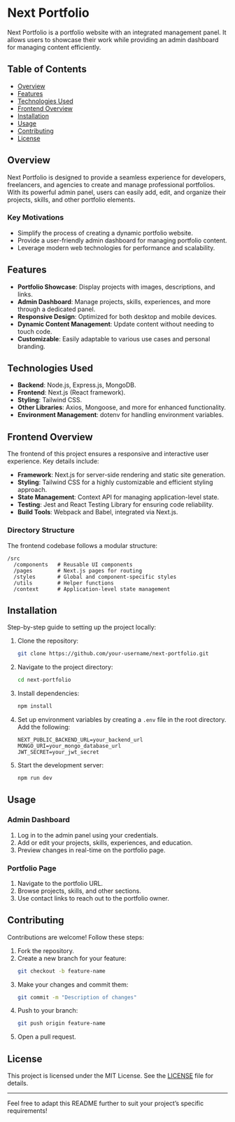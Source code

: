 # Next Portfolio

Next Portfolio is a portfolio website with an integrated management panel. It allows users to showcase their work while providing an admin dashboard for managing content efficiently.

## Table of Contents

- [Overview](#overview)
- [Features](#features)
- [Technologies Used](#technologies-used)
- [Frontend Overview](#frontend-overview)
- [Installation](#installation)
- [Usage](#usage)
- [Contributing](#contributing)
- [License](#license)

## Overview

Next Portfolio is designed to provide a seamless experience for developers, freelancers, and agencies to create and manage professional portfolios. With its powerful admin panel, users can easily add, edit, and organize their projects, skills, and other portfolio elements.

### Key Motivations

- Simplify the process of creating a dynamic portfolio website.
- Provide a user-friendly admin dashboard for managing portfolio content.
- Leverage modern web technologies for performance and scalability.

## Features

- **Portfolio Showcase**: Display projects with images, descriptions, and links.
- **Admin Dashboard**: Manage projects, skills, experiences, and more through a dedicated panel.
- **Responsive Design**: Optimized for both desktop and mobile devices.
- **Dynamic Content Management**: Update content without needing to touch code.
- **Customizable**: Easily adaptable to various use cases and personal branding.

## Technologies Used

- **Backend**: Node.js, Express.js, MongoDB.
- **Frontend**: Next.js (React framework).
- **Styling**: Tailwind CSS.
- **Other Libraries**: Axios, Mongoose, and more for enhanced functionality.
- **Environment Management**: dotenv for handling environment variables.

## Frontend Overview

The frontend of this project ensures a responsive and interactive user experience. Key details include:

- **Framework**: Next.js for server-side rendering and static site generation.
- **Styling**: Tailwind CSS for a highly customizable and efficient styling approach.
- **State Management**: Context API for managing application-level state.
- **Testing**: Jest and React Testing Library for ensuring code reliability.
- **Build Tools**: Webpack and Babel, integrated via Next.js.

### Directory Structure

The frontend codebase follows a modular structure:

```
/src
  /components   # Reusable UI components
  /pages        # Next.js pages for routing
  /styles       # Global and component-specific styles
  /utils        # Helper functions
  /context      # Application-level state management
```

## Installation

Step-by-step guide to setting up the project locally:

1. Clone the repository:
   ```bash
   git clone https://github.com/your-username/next-portfolio.git
   ```
2. Navigate to the project directory:
   ```bash
   cd next-portfolio
   ```
3. Install dependencies:
   ```bash
   npm install
   ```
4. Set up environment variables by creating a `.env` file in the root directory. Add the following:
   ```env
   NEXT_PUBLIC_BACKEND_URL=your_backend_url
   MONGO_URI=your_mongo_database_url
   JWT_SECRET=your_jwt_secret
   ```
5. Start the development server:
   ```bash
   npm run dev
   ```

## Usage

### Admin Dashboard

1. Log in to the admin panel using your credentials.
2. Add or edit your projects, skills, experiences, and education.
3. Preview changes in real-time on the portfolio page.

### Portfolio Page

1. Navigate to the portfolio URL.
2. Browse projects, skills, and other sections.
3. Use contact links to reach out to the portfolio owner.

## Contributing

Contributions are welcome! Follow these steps:

1. Fork the repository.
2. Create a new branch for your feature:
   ```bash
   git checkout -b feature-name
   ```
3. Make your changes and commit them:
   ```bash
   git commit -m "Description of changes"
   ```
4. Push to your branch:
   ```bash
   git push origin feature-name
   ```
5. Open a pull request.

## License

This project is licensed under the MIT License. See the [LICENSE](LICENSE) file for details.

---

Feel free to adapt this README further to suit your project’s specific requirements!

